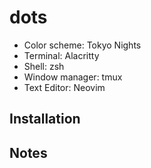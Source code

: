 # dots

- Color scheme: Tokyo Nights
- Terminal: Alacritty
- Shell: zsh
- Window manager: tmux 
- Text Editor: Neovim

## Installation

## Notes
